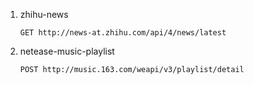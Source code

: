 1. zhihu-news
    ```
    GET http://news-at.zhihu.com/api/4/news/latest
    ```
2. netease-music-playlist
    ```
    POST http://music.163.com/weapi/v3/playlist/detail
    ```

